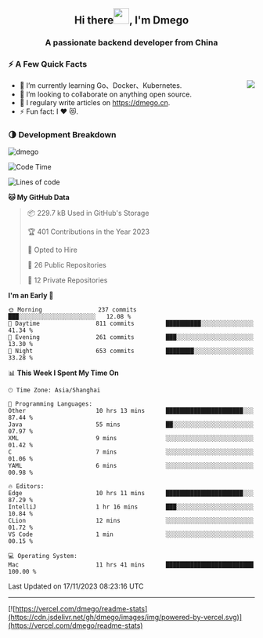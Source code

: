 <h2 align="center">Hi there<img src="https://cdn.jsdelivr.net/gh/dmego/images/img/Hi.gif" height="32" />, I'm Dmego </h2>
<h3 align="center">A passionate backend developer from China</h3>

### ⚡️ A Few Quick Facts

<img align="right" src="https://readme-stats-dmego.vercel.app/api?username=dmego&show_icons=true&icon_color=1573B3&hide_title=true&text_color=718096&bg_color=00000000&hide_border=true"/>

<ul>
    <li> 🌱 I’m currently learning Go、Docker、Kubernetes.</li>
    <li> 👯 I’m looking to collaborate on anything open source.</li>
    <li> 📝 I regulary write articles on <a href="https://dmego.cn">https://dmego.cn</a>.</li>
    <li> ⚡ Fun fact: I ❤️ 😻.</li>
</ul>

### 🌗 Development Breakdown

<img src="https://komarev.com/ghpvc/?username=dmego" alt="dmego" />

<!--START_SECTION:waka-->
![Code Time](http://img.shields.io/badge/Code%20Time-2%2C370%20hrs%2047%20mins-blue)

![Lines of code](https://img.shields.io/badge/From%20Hello%20World%20I%27ve%20Written-680.6%20thousand%20lines%20of%20code-blue)

**🐱 My GitHub Data** 

> 📦 229.7 kB Used in GitHub's Storage 
 > 
> 🏆 401 Contributions in the Year 2023
 > 
> 💼 Opted to Hire
 > 
> 📜 26 Public Repositories 
 > 
> 🔑 12 Private Repositories 
 > 
**I'm an Early 🐤** 

```text
🌞 Morning                237 commits         ███░░░░░░░░░░░░░░░░░░░░░░   12.08 % 
🌆 Daytime                811 commits         ██████████░░░░░░░░░░░░░░░   41.34 % 
🌃 Evening                261 commits         ███░░░░░░░░░░░░░░░░░░░░░░   13.30 % 
🌙 Night                  653 commits         ████████░░░░░░░░░░░░░░░░░   33.28 % 
```


📊 **This Week I Spent My Time On** 

```text
🕑︎ Time Zone: Asia/Shanghai

💬 Programming Languages: 
Other                    10 hrs 13 mins      ██████████████████████░░░   87.44 % 
Java                     55 mins             ██░░░░░░░░░░░░░░░░░░░░░░░   07.97 % 
XML                      9 mins              ░░░░░░░░░░░░░░░░░░░░░░░░░   01.42 % 
C                        7 mins              ░░░░░░░░░░░░░░░░░░░░░░░░░   01.06 % 
YAML                     6 mins              ░░░░░░░░░░░░░░░░░░░░░░░░░   00.98 % 

🔥 Editors: 
Edge                     10 hrs 11 mins      ██████████████████████░░░   87.29 % 
IntelliJ                 1 hr 16 mins        ███░░░░░░░░░░░░░░░░░░░░░░   10.84 % 
CLion                    12 mins             ░░░░░░░░░░░░░░░░░░░░░░░░░   01.72 % 
VS Code                  1 min               ░░░░░░░░░░░░░░░░░░░░░░░░░   00.15 % 

💻 Operating System: 
Mac                      11 hrs 41 mins      █████████████████████████   100.00 % 
```


 Last Updated on 17/11/2023 08:23:16 UTC
<!--END_SECTION:waka-->

---

[![https://vercel.com/dmego/readme-stats](https://cdn.jsdelivr.net/gh/dmego/images/img/powered-by-vercel.svg)](https://vercel.com/dmego/readme-stats)

